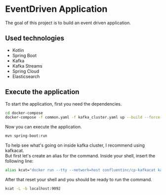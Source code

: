 # EventDriven Application
The goal of this project is to build an event driven application.

## Used technologies
- Kotlin
- Spring Boot
- Kafka
- Kafka Streams
- Spring Cloud
- Elasticsearch

## Execute the application
To start the application, first you need the dependencies.
```bash
cd docker-compose
docker-compose -f common.yaml -f kafka_cluster.yaml up --build --force-recreate
```
Now you can execute the application.
```bash
mvn spring-boot:run
```
To help see what's going on inside kafka cluster, I recommend using kafkacat.</br>
But first let's create an alias for the command. Inside your shell, insert the following line:
```bash
alias kcat="docker run --tty --network=host confluentinc/cp-kafkacat kafkacat"
```
After that reset your shell and you should be ready to run the command.
```bash
kcat -L -b localhost:9092
```